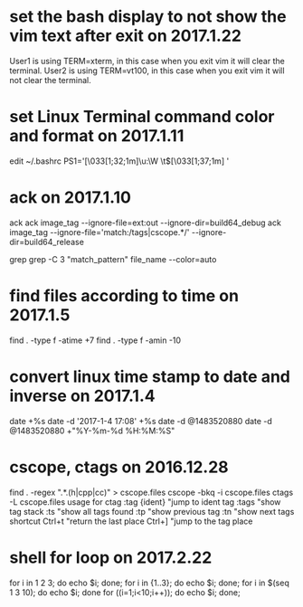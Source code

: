 
# set the bash display to not show the vim text after exit on 2017.1.22
User1 is using TERM=xterm, in this case when you exit vim it will clear the terminal.
User2 is using TERM=vt100, in this case when you exit vim it will not clear the terminal.

# set Linux Terminal command color and format on 2017.1.11
edit ~/.bashrc
PS1='\[\033[1;32;1m\]\u:\W \t$\[\033[1;37;1m\] '

# ack on 2017.1.10
ack
ack image_tag --ignore-file=ext:out --ignore-dir=build64_debug
ack image_tag --ignore-file='match:/tags|cscope.*/' --ignore-dir=build64_release

grep
grep -C 3 "match_pattern" file_name --color=auto

# find files according to time on 2017.1.5
find . -type f -atime +7
find . -type f -amin -10

# convert linux time stamp to date and inverse on 2017.1.4

date +%s
date -d '2017-1-4 17:08' +%s
date -d @1483520880
date -d @1483520880 +"%Y-%m-%d %H:%M:%S"

# cscope, ctags on 2016.12.28
find . -regex ".*\.\(h\|cpp\|cc\)" > cscope.files
cscope -bkq -i cscope.files
ctags -L cscope.files
usage for ctag
:tag {ident}    "jump to ident tag
:tags    "show tag stack
:ts    "show all tags found
:tp    "show previous tag
:tn    "show next tags
shortcut
Ctrl+t    "return the last place
Ctrl+]    "jump to the tag place

# shell for loop on 2017.2.22
for i in 1 2 3; do echo $i; done;
for i in {1..3}; do echo $i; done;
for i in $(seq 1 3 10); do echo $i; done
for ((i=1;i<10;i++)); do echo $i; done;

# 
